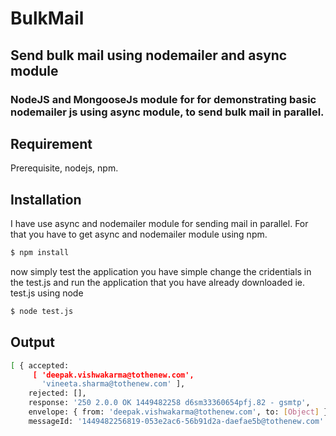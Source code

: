 BulkMail
========

Send bulk mail using nodemailer and async module
------------

### NodeJS  and MongooseJs module for for demonstrating basic nodemailer js using async module, to send bulk mail in parallel.

Requirement
------------
Prerequisite, nodejs, npm.

Installation
------------
I have use async and nodemailer module for sending mail in parallel. For that you have to get async and nodemailer module using npm.

``` bash
$ npm install 
```
now simply test the application you have simple change the cridentials in the test.js and run the application that you have already downloaded ie.
test.js using node

``` bash
$ node test.js 
```
Output
-------

``` bash
[ { accepted: 
     [ 'deepak.vishwakarma@tothenew.com',
       'vineeta.sharma@tothenew.com' ],
    rejected: [],
    response: '250 2.0.0 OK 1449482258 d6sm33360654pfj.82 - gsmtp',
    envelope: { from: 'deepak.vishwakarma@tothenew.com', to: [Object] },
    messageId: '1449482256819-053e2ac6-56b91d2a-daefae5b@tothenew.com' } ]
```

[NodeJS]: http://nodejs.org

